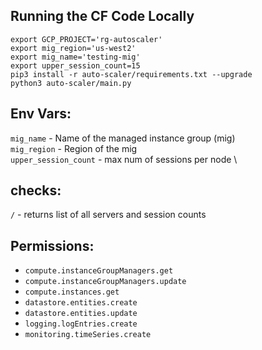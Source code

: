 ## Running the CF Code Locally
```
export GCP_PROJECT='rg-autoscaler'
export mig_region='us-west2'
export mig_name='testing-mig'
export upper_session_count=15
pip3 install -r auto-scaler/requirements.txt --upgrade
python3 auto-scaler/main.py
```

## Env Vars:
`mig_name` - Name of the managed instance group (mig) \
`mig_region` - Region of the mig \
`upper_session_count` - max num of sessions per node \

## checks:
`/` - returns list of all servers and session counts 

## Permissions:
- `compute.instanceGroupManagers.get`
- `compute.instanceGroupManagers.update`
- `compute.instances.get`
- `datastore.entities.create`
- `datastore.entities.update`
- `logging.logEntries.create`
- `monitoring.timeSeries.create`